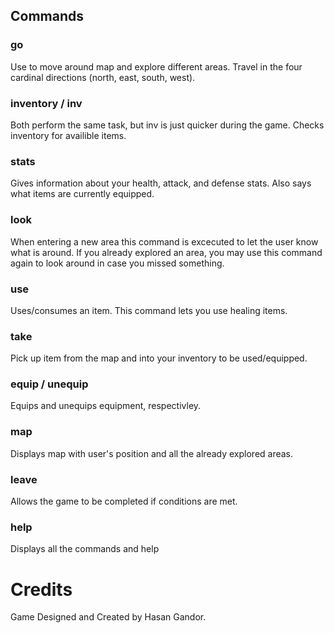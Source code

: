 ## Commands
### go
Use to move around map and explore different areas.
Travel in the four cardinal directions (north, east, south, west).

### inventory / inv
Both perform the same task, but inv is just quicker during the game. Checks inventory for availible items.

### stats
Gives information about your health, attack, and defense stats. Also says what items are currently equipped.

### look
When entering a new area this command is excecuted to let the user know what is around.
If you already explored an area, you may use this command again to look around in case you missed something.

### use
Uses/consumes an item.
This command lets you use healing items.

### take
Pick up item from the map and into your inventory to be used/equipped.

### equip / unequip
Equips and unequips equipment, respectivley.

### map
Displays map with user's position and all the already explored areas.

### leave 
Allows the game to be completed if conditions are met.

### help
Displays all the commands and help

# Credits
Game Designed and Created by Hasan Gandor.
